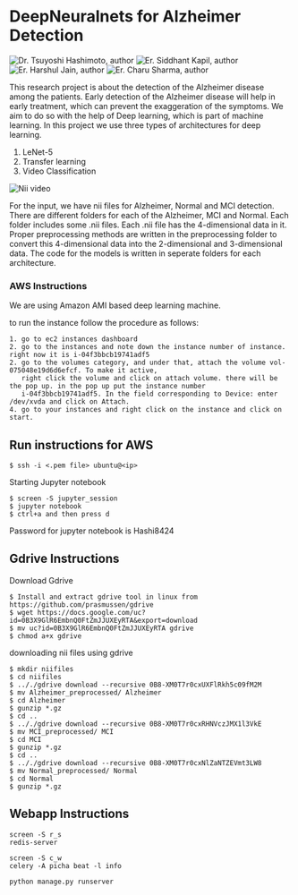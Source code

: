 # DeepNeuralnets for Alzheimer Detection

 ![Dr. Tsuyoshi Hashimoto, author](https://img.shields.io/badge/Author-Dr.%20Tsuyoshi%20Hashimoto%20-green.svg)
 ![Er. Siddhant Kapil, author](https://img.shields.io/badge/Author-Er.%20Siddhant%20Kapil%20-blue.svg)
 ![Er. Harshul Jain, author](https://img.shields.io/badge/Author-Er.%20Harshul%20Jain%20-blue.svg)
 ![Er. Charu Sharma, author](https://img.shields.io/badge/Author-Er.%20Charu%20Sharma%20-blue.svg)

This research project is about the detection of the Alzheimer disease among the patients. Early detection of the Alzheimer disease will help in early treatment, which can prevent the exaggeration of the symptoms. We aim to do so with the help of Deep learning, which is part of machine learning. In this project we use three types of architectures for deep learning.

1. LeNet-5
2. Transfer learning
3. Video Classification

![Nii video](https://github.com/Tsuyoshi-Hashimoto/DeepNeuralnets--Alzheimer/blob/master/images/A6_130_S_4997.nii.gif)

For the input, we have nii files for Alzheimer, Normal and MCI detection. There are different folders for each of the Alzheimer, MCI and Normal. Each folder includes some .nii files. Each .nii file has the 4-dimensional data in it. Proper preprocessing methods are written in the preprocessing folder to convert this 4-dimensional data into the 2-dimensional and 3-dimensional data. The code for the models is written in seperate folders for each architecture.

### AWS Instructions

We are using Amazon AMI based deep learning machine.

to run the instance follow the procedure as follows:
```
1. go to ec2 instances dashboard
2. go to the instances and note down the instance number of instance. right now it is i-04f3bbcb19741adf5
2. go to the volumes category, and under that, attach the volume vol-075048e19d6d6efcf. To make it active,
   right click the volume and click on attach volume. there will be the pop up. in the pop up put the instance number 
   i-04f3bbcb19741adf5. In the field corresponding to Device: enter /dev/xvda and click on Attach.
4. go to your instances and right click on the instance and click on start.
```

## Run instructions for AWS
```
$ ssh -i <.pem file> ubuntu@<ip>
```

Starting Jupyter notebook
```
$ screen -S jupyter_session
$ jupyter notebook
$ ctrl+a and then press d
```
Password for jupyter notebook is Hashi8424

## Gdrive Instructions
Download Gdrive
```
$ Install and extract gdrive tool in linux from https://github.com/prasmussen/gdrive
$ wget https://docs.google.com/uc?id=0B3X9GlR6EmbnQ0FtZmJJUXEyRTA&export=download
$ mv uc?id=0B3X9GlR6EmbnQ0FtZmJJUXEyRTA gdrive
$ chmod a+x gdrive
```

downloading nii files using gdrive
```
$ mkdir niifiles
$ cd niifiles
$ .././gdrive download --recursive 0B8-XM0T7r0cxUXFlRkh5c09fM2M
$ mv Alzheimer_preprocessed/ Alzheimer
$ cd Alzheimer
$ gunzip *.gz
$ cd ..
$ .././gdrive download --recursive 0B8-XM0T7r0cxRHNVczJMX1l3VkE
$ mv MCI_preprocessed/ MCI
$ cd MCI
$ gunzip *.gz
$ cd ..
$ .././gdrive download --recursive 0B8-XM0T7r0cxNlZaNTZEVmt3LW8
$ mv Normal_preprocessed/ Normal
$ cd Normal
$ gunzip *.gz
```

## Webapp Instructions
```
screen -S r_s
redis-server
```
```
screen -S c_w
celery -A picha beat -l info
```
```
python manage.py runserver
```
